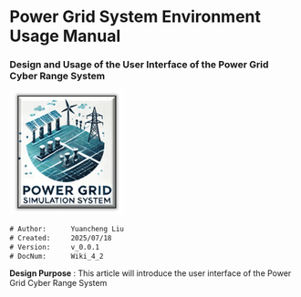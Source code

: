 # Power Grid System Environment Usage Manual

### Design and Usage of the User Interface of the Power Grid Cyber Range System

![](../img/logo_small.png)

```
# Author:      Yuancheng Liu
# Created:     2025/07/18
# Version:     v_0.0.1
# DocNum:      Wiki_4_2
```

**Design Purpose** : This article will introduce the user interface of the Power Grid Cyber Range System 